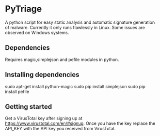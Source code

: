 PyTriage
========

A python script for easy static analysis and automatic signature generation of malware. Currently it only runs flawlessly in Linux. Some issues are observed on Windows systems.

Dependencies
------------

Requires magic,simplejson and pefile modules in python.

Installing dependencies
-----------------------

sudo apt-get install python-magic
sudo pip install simplejson
sudo pip install pefile

Getting started
---------------

Get a VirusTotal key after signing up at https://www.virustotal.com/en/#signup. Once you have the key replace the API_KEY with the API key you received from VirusTotal.
